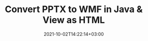 ---
############################# Static ############################
layout: "autogen"
date: 2021-10-02T14:22:14+03:00
draft: false
path: "total/java/conversion/pptx-to-wmf/"

############################# Head ############################
head_title: "Convert PPTX to WMF in Java - Sample Java Code"
head_description: "Java document conversion library to convert PPTX to WMF and 100+ other file formats in Java & J2SE applications. View the Converted WMF document as HTML viewer."

############################# Header ############################
title: "Convert PPTX to WMF in Java & View as HTML"
description: "Programmatically convert PPTX to WMF in Java & J2SE platforms using flexible document manipulation options to customize the resultant document. Convert the complete document or some specific pages based on page numbers or selective page ranges using Java document conversion library."

############################# SubMenu ############################
submenu:
    enable: false

############################# Content ############################
content:
    enable: true
    block:
    - title_left: "PPTX to WMF Conversion in Java"
      content_left: |
          Perform PPTX to WMF file conversion in three simple steps using Java. View the converted document as HTML without any external software dependency.

          -   Create a new instance of **Converter** class and load the PPTX file
          -   Set **ConvertOptions** for the WMF document type
          -   Call **Convert** method of **Converter** class instance for conversion to WMF
          -   Set options for HTML viewer
          -   Create **Viewer** object to view converted WMF as HTML
          
      title_right: "Convert Remotely Located Documents"
      content_right: |
          You require `GroupDocs.Conversion` & `GroupDocs.Viewer` namespaces to convert between a wide range of popular document types such as PDF, Microsoft Word, Excel, PowerPoint, Project, Outlook, HTML, diagrams and image file formats. Explore other [Java APIs for Office documents](https://products.conholdate.com/total/java/) as offered by Conholdate.Total.
          
          Get the respective assembly files from the [downloads](https://downloads.conholdate.com/total/java) or fetch the whole package from [Maven](https://repository.conholdate.com/webapp/#/artifacts/browse/tree/General/repo) to add 'Conholdate.Total` directly in your workspace.
          
      code: |
          ```cs {linenos=false}
          // Convert PPTX to WMF using GroupDocs.Conversion API
          // Load the source PPTX file to be converted
          Converter converter = new Converter("input.pptx");

          // Get the convert options ready for the target WMF format
          ConvertOptions convertOptions = new FileType().fromExtension("wmf").getConvertOptions();

          // Convert to WMF format
          converter.convert("output.wmf", convertOptions);

          // Create Viewer object to view the converted WMF as HTML
          try (Viewer viewer = new Viewer("output.wmf"))
          {
              // Set options for HTML viewer
              HtmlViewOptions viewOptions = HtmlViewOptions.forEmbeddedResources("output{0}.html");

              // View converted WMF as HTML
              viewer.view(viewOptions);
          }
          ```
    - title_left: "Convert Password Protected PPTX to WMF"
      content_left: |
          Accurately load and convert documents that are protected with a password within your Java based applications. The file format conversion API also supports rendering remote documents from different sources including S3, Blob, FTP, Stream, URL or a local disk.

          -   Create new instance of **Converter** class and pass source document path
          -   Instantiate the proper **ConvertOptions** class e.g. (**PdfConvertOptions**, **WordProcessingConvertOptions**, **SpreadsheetConvertOptions** etc.)
          -   Call **convert** method of **Converter** class instance and pass filename for the converted document
        
      title_right: "Source Document Information Extraction"
      content_right: |
          The documents information extraction feature not only allows getting the basic information about the source document file but it also supports extracting some valuable file-format specific information such as project start and end dates of a Microsoft Project file, any printing restrictions on a PDF document, list of folders enclosed in an Outlook data file etc. 

          Convert popular document file formats on different operating systems such as Windows, Linux or macOS while using development environments such as NetBeans, IntelliJ IDEA and Eclipse.
          
      code: |
          ```cs {linenos=false}
          // Load and convert password protected documents
          WordProcessingLoadOptions loadOptions = new WordProcessingLoadOptions();
          loadOptions.setPassword("12345");

          // Create an instance of Converter class and pass source document path and the load options delegate as a constructor parameters
          Converter converter = new Converter("input.pptx", loadOptions);

          // Instantiate PdfConvertOptions class
          PdfConvertOptions options = new PdfConvertOptions();

          // Call convert method of Converter class instance and pass filename for the converted document and the instance of ConvertOptions from the previous step
          converter.convert("output.wmf, options);
          ```
############################# About Formats ############################
about_formats:
    enable: false
############################# More Formats ############################
more_formats:
    enable: true
    auto: false
    other_out_formats: PDF DOCX DOT DOTX DOTM TXT RTF HTML MHTML XLS XLSX XLSM XLT XLTX XLTM DIF PPT PPTX PPS PPSX POT POTX POTM ODT OTT EMZ WMZ SVGZ TEX DCM WMF BMP PNG GIF JPEG TIFF
############################# Back to top ###############################
back_to_top:
  enable: true
---